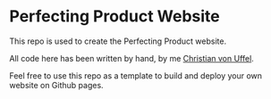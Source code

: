 Perfecting Product Website
==========================
This repo is used to create the Perfecting Product website.

All code here has been written by hand, by me [Christian von Uffel](cvonu.com).

Feel free to use this repo as a template to build and deploy your own website on Github pages.
